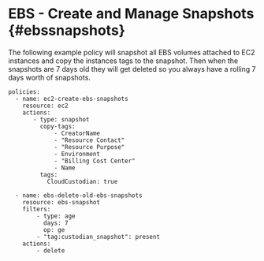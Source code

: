 EBS - Create and Manage Snapshots {#ebssnapshots}
=================================

The following example policy will snapshot all EBS volumes attached to
EC2 instances and copy the instances tags to the snapshot. Then when the
snapshots are 7 days old they will get deleted so you always have a
rolling 7 days worth of snapshots.

``` {.yaml}
policies:
  - name: ec2-create-ebs-snapshots
    resource: ec2
    actions:
       - type: snapshot
         copy-tags:
             - CreatorName
             - "Resource Contact"
             - "Resource Purpose"
             - Environment
             - "Billing Cost Center"
             - Name
         tags:
           CloudCustodian: true

  - name: ebs-delete-old-ebs-snapshots
    resource: ebs-snapshot
    filters:
        - type: age
          days: 7
          op: ge
        - "tag:custodian_snapshot": present
    actions:
        - delete
```
